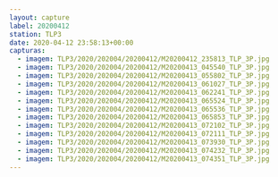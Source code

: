 ```yaml
---
layout: capture
label: 20200412
station: TLP3
date: 2020-04-12 23:58:13+00:00
capturas:
  - imagem: TLP3/2020/202004/20200412/M20200412_235813_TLP_3P.jpg
  - imagem: TLP3/2020/202004/20200412/M20200413_045540_TLP_3P.jpg
  - imagem: TLP3/2020/202004/20200412/M20200413_055802_TLP_3P.jpg
  - imagem: TLP3/2020/202004/20200412/M20200413_061027_TLP_3P.jpg
  - imagem: TLP3/2020/202004/20200412/M20200413_062241_TLP_3P.jpg
  - imagem: TLP3/2020/202004/20200412/M20200413_065524_TLP_3P.jpg
  - imagem: TLP3/2020/202004/20200412/M20200413_065536_TLP_3P.jpg
  - imagem: TLP3/2020/202004/20200412/M20200413_065853_TLP_3P.jpg
  - imagem: TLP3/2020/202004/20200412/M20200413_072102_TLP_3P.jpg
  - imagem: TLP3/2020/202004/20200412/M20200413_072111_TLP_3P.jpg
  - imagem: TLP3/2020/202004/20200412/M20200413_073930_TLP_3P.jpg
  - imagem: TLP3/2020/202004/20200412/M20200413_074232_TLP_3P.jpg
  - imagem: TLP3/2020/202004/20200412/M20200413_074351_TLP_3P.jpg
---
```

